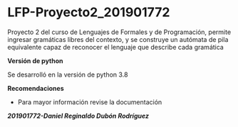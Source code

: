 # LFP-Proyecto2_201901772
 Proyecto 2 del curso de Lenguajes de Formales y de Programación, permite ingresar gramáticas libres del contexto, y se construye un autómata de pila  equivalente capaz de reconocer el lenguaje que describe cada gramática

**Versión de python**
 
Se desarrolló en la versión de python 3.8

**Recomendaciones**

- Para mayor información revise la documentación

**_201901772-Daniel Reginaldo Dubón Rodríguez_**
